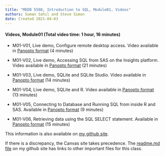 ```yaml
---
title: "MEDB 5508, Introduction to SQL, Module01, Videos"
authors: Suman Sahil and Steve Simon
date: Created 2021-04-03
---
```


#### Videos, Module01 (Total video time: 1 hour, 16 minutes)

+ M01-V01, Live demo, Configure remote desktop access. Video available in [Panopto format][m01v01] (4 minutes)

+ M01-V02, Live demo, Accessing SQL from SAS on the Insights platform. Video available in [Panopto format][m01v02] (21 minutes)

+ M01-V03, Live demo, SQLite and SQLite Studio. Video available in [Panopto format][m01v03] (14 minutes)

+ M01-V04, Live demo, SQLite and R. Video available in [Panopto format][m01v04] (13 minutes)

+ M01-V05, Connecting to Database and Running SQL from inside R and SAS. Available in [Panopto format][m01v05] (9 minutes)

+ M01-V06, Retrieving data using the SQL SELECT statement. Available in [Panopto format][m01v06] (15 minutes)

This information is also available on [my github site][thisf].

If there is a discrepancy, the Canvas site takes precedence. The [readme.md file][mygit] on my github site has links to other important files for this class.

<!---my git--->
[thisf]: https://github.com/pmean/introduction-to-sql/blob/master/modules/5508-01-videos.md
[mygit]: https://github.com/pmean/introduction-to-sql/blob/master/README.md

[m01v01]: https://umsystem.hosted.panopto.com/Panopto/Pages/Viewer.aspx?id=5672c2bb-27c0-4908-b7e3-aaaa0128be5b
[m01v02]: https://umsystem.hosted.panopto.com/Panopto/Pages/Viewer.aspx?id=77cc43a3-6adc-462d-b931-aab001185329
[m01v03]: https://umsystem.hosted.panopto.com/Panopto/Pages/Viewer.aspx?id=9f7d698a-3161-4ba5-ac91-aaad00f39cf8
[m01v04]: https://umsystem.hosted.panopto.com/Panopto/Pages/Viewer.aspx?id=cc8ab06c-5e5f-4cfd-8a2e-aaad010398ff
[m01V05]: https://umsystem.hosted.panopto.com/Panopto/Pages/Viewer.aspx?id=617dafb4-b773-4c78-ab31-aaaa00ff29e3
[m01V06]: https://umsystem.hosted.panopto.com/Panopto/Pages/Viewer.aspx?id=4b2a0448-a776-46eb-a17f-aaa7010bfcbb

